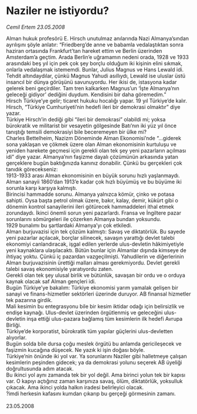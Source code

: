 # Naziler ne istiyordu?

*Cemil Ertem 23.05.2008*

<div class="taraf_structure_2col_1zq">
<div class="margen_n">



 <p>Alman hukuk profesörü E. Hirsch unutulmaz anılarında Nazi Almanya’sından ayrılışını şöyle anlatır: “Friedberg’de anne ve babamla vedalaştıktan sonra haziran ortasında Frankfurt’tan hareket ettim ve Berlin üzerinden Amsterdam’a geçtim. Arada Berlin’e uğramamın nedeni orada, 1928 ve 1933 arasındaki beş yıl için pek çok şey borçlu olduğum iki kişinin elini sıkmak, onlarla vedalaşmak istememdi. Bunlar, Julius Magnus ve Hans Lewald idi. Tehdit altındaydılar, çünkü Magnus Yahudi asıllıydı, Lewald ise uluslar üstü insancıl bir dünya görüşünü savunuyordu. Her ikisi de, istasyona kadar gelerek beni geçirdiler. Tam tren kalkarken Magnus’un ‘İşte Almanya’nın geleceği gidiyor’ dediğini duydum. Kendisini bir daha göremedim.”<br/>
Hirsch Türkiye’ye gelir; ticaret hukuku hocalığı yapar. 19 yıl Türkiye’de kalır. Hirsch, “Türkiye Cumhuriyeti’nin hedefi ileri bir demokrasi olmaktır” diye yazar.<br/>
Türkiye Hirsch’in dediği gibi “ileri bir demokrasi” olabildi mi; yoksa bürokratik ve militarist bir vesayetin gölgesinde Batı’nın iki yüz yıl önce tanıştığı temsili demokrasiyi bile beceremeyen bir ülke mi? <br/>
Charles Bettelheim, Nazizm Döneminde Alman Ekonomisi’nde “...giderek sona yaklaşan ve çökmek üzere olan Alman ekonomisinin kurtuluşu ve yeniden harekete geçmesi için gerekli olan tek şey yeni pazarların açılması idi” diye yazar. Almanya’nın faşizme dayalı çözümünün arkasında yatan gerçeklere bugün baktığınızda kanınız donabilir. Çünkü bu gerçekleri çok tanıdık görecekseniz:<br/>
1913-1933 arası Alman ekonomisinin en büyük sorunu hızlı yaşlanmaydı.<br/>
Alman sanayii 1860’dan 1913’e kadar çok hızlı büyümüş ve bu büyüme iki sorunla karşı karşıya kalmıştı.<br/>
Birincisi hammadde sorunu. Almanya yalnızca kömür, çinko ve potasa sahipti. Oysa başta petrol olmak üzere, bakır, kalay, demir, kükürt gibi o dönemin kontrol sanayilerini ileri götürecek hammaddeleri ithal etmek zorundaydı. İkinci önemli sorun yeni pazarlardı. Fransa ve İngiltere pazar sorunlarını sömürgeleri ile çözerken Almanya bundan yoksundu.<br/>
1929 bunalımı bu şartlardaki Almanya’yı çok etkiledi. <br/>
Alman burjuvazisi için tek çözüm kalmıştı: Savaş ve diktatörlük. Bu sayede yeni pazarlar açılacak, borçlar silinecek, savaşın yarattığı devlet talebi ekonomiyi canlandıracak, işgal edilen yerlerde ulus-devletin hâkimiyetiyle yeni kaynaklara ulaşılacaktı. Bütün bunlar için Almanlar dışında kimseye de ihtiyaç yoktu. Çünkü iç pazardan vazgeçilmişti. Yahudilerin ve diğerlerinin Alman burjuvazisinin ürettiği malları alması gerekmiyordu. Devlet gerekli talebi savaş ekonomisiyle yaratıyordu zaten. <br/>
Gerekli olan tek şey ulusal birlik ve bütünlük, savaşan bir ordu ve o orduya kaynak olacak saf Alman gençleri idi. <br/>
Bugün Türkiye’ye bakalım: Türkiye ekonomisi yarım yamalak gelişen bir sanayi ve finans-hizmetler sektörleri üzerinde duruyor. AB finansal hizmetler tek pazarına girdik. <br/>
Mali kesimin bu entegrasyonu bile bir kesim iktidar odağı için belirsizlik ve endişe kaynağı. Ulus-devlet üzerinden örgütlenmiş ve geleceğini ulus-devletin inşa ettiği ulus-pazara bağlamış tüm kesimlerin ilk hedefi Avrupa Birliği. <br/>
Türkiye’de korporatist, bürokratik tüm yapılar güçlerini ulus-devletten alıyorlar.<br/>
 Bugün solda bile dursa çoğu meslek örgütü bu anlamda gericileşecek ve faşizmin kucağına düşecek. Ne yazık ki işin doğası böyle. <br/>
Türkiye’nin önünde iki yol var. Ya sorunlarını Naziler gibi halletmeye çalışan kesimlerin peşinden gidecek; ya da demokrasi yolunu seçerek AB üyeliği doğrultusunda adım atacak.<br/>
 Bu ikinci yol aynı zamanda tek bir yol değil. Ama birinci yolun tek bir kapısı var. O kapıyı açtığınız zaman karşınıza savaş, ölüm, diktatörlük, yoksulluk çıkacak. Ama ikinci yolda halkın iradesi belirleyici olacak. <br/>
?imdi herkesin kafasını kumdan çıkarıp bu gerçeği görmesinin zamanı. <br/>
<br/>
23.05.2008</p>

<br/>


<div id="taraf_not">
</div>

</div>


</div>
